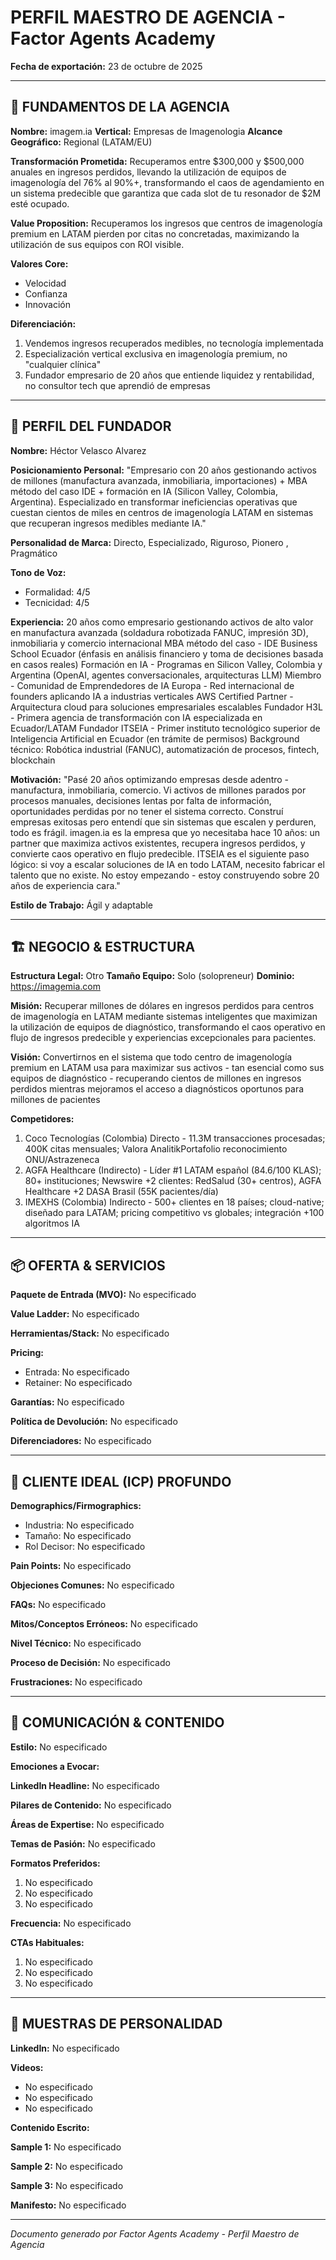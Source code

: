 # PERFIL MAESTRO DE AGENCIA - Factor Agents Academy

**Fecha de exportación:** 23 de octubre de 2025

---

## 🏢 FUNDAMENTOS DE LA AGENCIA

**Nombre:** imagem.ia
**Vertical:** Empresas de Imagenologia 
**Alcance Geográfico:** Regional (LATAM/EU)

**Transformación Prometida:**
Recuperamos entre $300,000 y $500,000 anuales en ingresos perdidos, llevando la utilización de equipos de imagenología del 76% al 90%+, transformando el caos de agendamiento en un sistema predecible que garantiza que cada slot de tu resonador de $2M esté ocupado.

**Value Proposition:**
Recuperamos los ingresos que centros de imagenología premium en LATAM pierden por citas no concretadas, maximizando la utilización de sus equipos con ROI visible.

**Valores Core:**
- Velocidad
- Confianza
- Innovación 

**Diferenciación:**
1. Vendemos ingresos recuperados medibles, no tecnología implementada
2. Especialización vertical exclusiva en imagenología premium, no "cualquier clínica"
3. Fundador empresario de 20 años que entiende liquidez y rentabilidad, no consultor tech que aprendió de empresas

---

## 👤 PERFIL DEL FUNDADOR

**Nombre:** Héctor Velasco Alvarez

**Posicionamiento Personal:**
"Empresario con 20 años gestionando activos de millones (manufactura avanzada, inmobiliaria, importaciones) + MBA método del caso IDE + formación en IA (Silicon Valley, Colombia, Argentina). Especializado en transformar ineficiencias operativas que cuestan cientos de miles en centros de imagenología LATAM en sistemas que recuperan ingresos medibles mediante IA."

**Personalidad de Marca:**
Directo, Especializado, Riguroso, Pionero , Pragmático

**Tono de Voz:**
- Formalidad: 4/5
- Tecnicidad: 4/5

**Experiencia:**
20 años como empresario gestionando activos de alto valor en manufactura avanzada (soldadura robotizada FANUC, impresión 3D), inmobiliaria y comercio internacional
MBA método del caso - IDE Business School Ecuador (énfasis en análisis financiero y toma de decisiones basada en casos reales)
Formación en IA - Programas en Silicon Valley, Colombia y Argentina (OpenAI, agentes conversacionales, arquitecturas LLM)
Miembro - Comunidad de Emprendedores de IA Europa - Red internacional de founders aplicando IA a industrias verticales
AWS Certified Partner - Arquitectura cloud para soluciones empresariales escalables
Fundador H3L - Primera agencia de transformación con IA especializada en Ecuador/LATAM
Fundador ITSEIA - Primer instituto tecnológico superior de Inteligencia Artificial en Ecuador (en trámite de permisos)
Background técnico: Robótica industrial (FANUC), automatización de procesos, fintech, blockchain

**Motivación:**
"Pasé 20 años optimizando empresas desde adentro - manufactura, inmobiliaria, comercio. Vi activos de millones parados por procesos manuales, decisiones lentas por falta de información, oportunidades perdidas por no tener el sistema correcto. Construí empresas exitosas pero entendí que sin sistemas que escalen y perduren, todo es frágil. imagen.ia es la empresa que yo necesitaba hace 10 años: un partner que maximiza activos existentes, recupera ingresos perdidos, y convierte caos operativo en flujo predecible. ITSEIA es el siguiente paso lógico: si voy a escalar soluciones de IA en todo LATAM, necesito fabricar el talento que no existe. No estoy empezando - estoy construyendo sobre 20 años de experiencia cara."

**Estilo de Trabajo:** Ágil y adaptable

---

## 🏗️ NEGOCIO & ESTRUCTURA

**Estructura Legal:** Otro
**Tamaño Equipo:** Solo (solopreneur)
**Dominio:** https://imagemia.com

**Misión:**
Recuperar millones de dólares en ingresos perdidos para centros de imagenología en LATAM mediante sistemas inteligentes que maximizan la utilización de equipos de diagnóstico, transformando el caos operativo en flujo de ingresos predecible y experiencias excepcionales para pacientes.

**Visión:**
Convertirnos en el sistema que todo centro de imagenología premium en LATAM usa para maximizar sus activos - tan esencial como sus equipos de diagnóstico - recuperando cientos de millones en ingresos perdidos mientras mejoramos el acceso a diagnósticos oportunos para millones de pacientes

**Competidores:**
1. Coco Tecnologías (Colombia) Directo - 11.3M transacciones procesadas; 400K citas mensuales; Valora AnalitikPortafolio reconocimiento ONU/Astrazeneca
2. AGFA Healthcare (Indirecto) - Líder #1 LATAM español (84.6/100 KLAS); 80+ instituciones; Newswire +2 clientes: RedSalud (30+ centros), AGFA Healthcare +2 DASA Brasil (55K pacientes/día)
3. IMEXHS (Colombia) Indirecto - 500+ clientes en 18 países; cloud-native; diseñado para LATAM; pricing competitivo vs globales; integración +100 algoritmos IA

---

## 📦 OFERTA & SERVICIOS

**Paquete de Entrada (MVO):**
No especificado

**Value Ladder:**
No especificado

**Herramientas/Stack:** No especificado

**Pricing:**
- Entrada: No especificado
- Retainer: No especificado

**Garantías:**
No especificado

**Política de Devolución:**
No especificado

**Diferenciadores:**
No especificado

---

## 🎯 CLIENTE IDEAL (ICP) PROFUNDO

**Demographics/Firmographics:**
- Industria: No especificado
- Tamaño: No especificado
- Rol Decisor: No especificado

**Pain Points:**
No especificado

**Objeciones Comunes:**
No especificado

**FAQs:**
No especificado

**Mitos/Conceptos Erróneos:**
No especificado

**Nivel Técnico:** No especificado

**Proceso de Decisión:**
No especificado

**Frustraciones:**
No especificado

---

## 📢 COMUNICACIÓN & CONTENIDO

**Estilo:** No especificado

**Emociones a Evocar:**

**LinkedIn Headline:** No especificado

**Pilares de Contenido:**
No especificado

**Áreas de Expertise:**
No especificado

**Temas de Pasión:**
No especificado

**Formatos Preferidos:**
1. No especificado
2. No especificado
3. No especificado

**Frecuencia:** No especificado

**CTAs Habituales:**
1. No especificado
2. No especificado
3. No especificado

---

## 🧬 MUESTRAS DE PERSONALIDAD

**LinkedIn:** No especificado

**Videos:**
- No especificado
- No especificado
- No especificado

**Contenido Escrito:**

**Sample 1:**
No especificado

**Sample 2:**
No especificado

**Sample 3:**
No especificado

**Manifesto:**
No especificado

---

*Documento generado por Factor Agents Academy - Perfil Maestro de Agencia*
